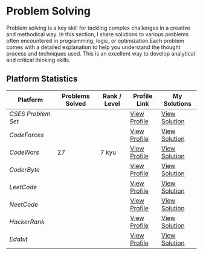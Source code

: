 # Problem Solving

Problem solving is a key skill for tackling complex challenges in a creative and methodical way.  In this section, I share solutions to various problems often encountered in programming, logic, or optimization.Each problem comes with a detailed explanation to help you understand the thought process and techniques used.  This is an excellent way to develop analytical and critical thinking skills.


## Platform Statistics

| Platform           | Problems Solved   | Rank / Level | Profile Link                                                      | My Solutions                      |
|--------------------|-------------------|--------------|-------------------------------------------------------------------|-----------------------------------|
| *CSES Problem Set* |                   |              | [View Profile](https://cses.fi/user/300386)                       | [View Solution](CSES-Problem-Set) |
| *CodeForces*       |                   |              | [View Profile](https://codeforces.com/profile/sidi_maadh)         | [View Solution](CodeForces)       |
| *CodeWars*         |       27          |    7 kyu     | [View Profile](https://www.codewars.com/users/sidi_maadh)         | [View Solution](CodeWars)         |
| *CoderByte*        |                   |              | [View Profile](https://coderbyte.com/profile/SidiMaadh)           | [View Solution](CoderByte)        |
| *LeetCode*         |                   |              | [View Profile](https://leetcode.com/u/sidi_maadh/)                | [View Solution](LeetCode)         |
| *NeetCode*         |                   |              | [View Profile](https://neetcode.io/)                              | [View Solution](NeetCode)         |
| *HackerRank*       |                   |              | [View Profile](https://www.hackerrank.com/profile/sidi_maadh)     | [View Solution](HackerRank)       |
| *Edabit*           |                   |              | [View Profile](https://edabit.com/user/6hBNhkzozeJEKrYBb)         | [View Solution](Edabit)           |
